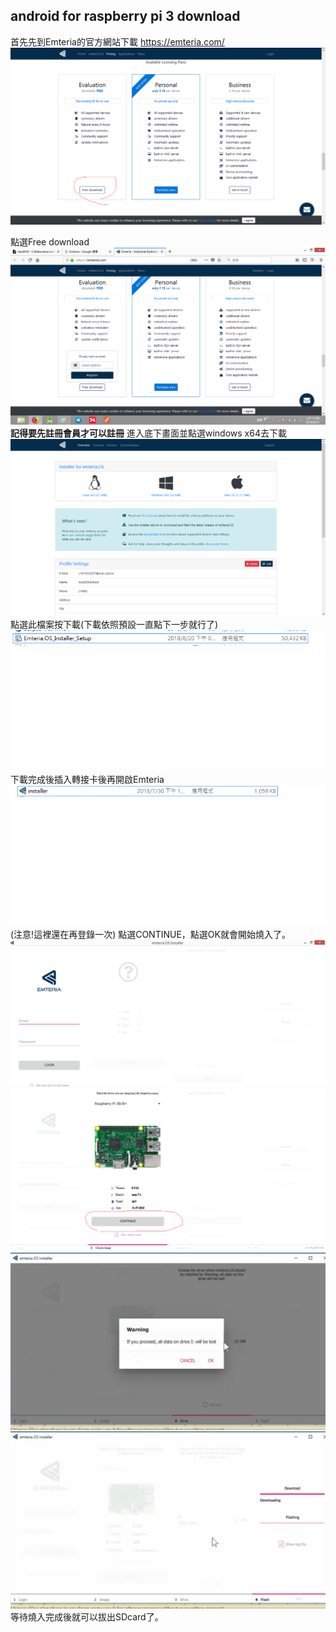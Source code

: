 ## android for raspberry  pi 3 download 
首先先到Emteria的官方網站下載
https://emteria.com/
![](./picture/p1.png)

點選Free download
![](./picture/p2.png)
**記得要先註冊會員才可以註冊**
進入底下畫面並點選windows x64去下載
![](./picture/p3.png)
點選此檔案按下載(下載依照預設一直點下一步就行了)
![](./picture/p4.png)
下載完成後插入轉接卡後再開啟Emteria
![](./picture/p5.png)
(注意!這裡還在再登錄一次)
點選CONTINUE，點選OK就會開始燒入了。
![](./picture/p6.png)
![](./picture/p7.png)
![](./picture/p8.png)
![](./picture/p9.png)
等待燒入完成後就可以拔出SDcard了。
